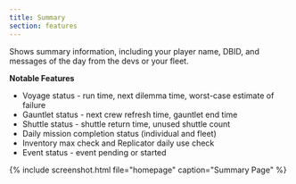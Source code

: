 ```yaml
---
title: Summary
section: features
---
```


Shows summary information, including your player name, DBID, and messages of the day from the devs or your fleet.

**Notable Features**
* Voyage status - run time, next dilemma time, worst-case estimate of failure
* Gauntlet status - next crew refresh time, gauntlet end time
* Shuttle status - shuttle return time, unused shuttle count
* Daily mission completion status (individual and fleet)
* Inventory max check and Replicator daily use check
* Event status - event pending or started

{% include screenshot.html file="homepage" caption="Summary Page" %}
